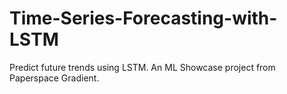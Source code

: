 # Time-Series-Forecasting-with-LSTM
Predict future trends using LSTM. An ML Showcase project from Paperspace Gradient.
